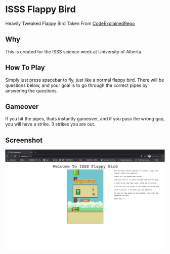 # ISSS Flappy Bird
Heavily Tweaked Flappy Bird Taken From 
[CodeExplainedRepo](https://github.com/CodeExplainedRepo/Original-Flappy-bird-JavaScript)

## Why
This is created for the ISSS science week at University of Alberta. 

## How To Play
Simply just press spacebar to fly, just like a normal flappy bird. There will be questions below, and your goal is to go through the correct pipes by answering the questions.

## Gameover
If you hit the pipes, thats instantly gameover, and if you pass the wrong gap, you will have a strike. 3 strikes you are out.
## Screenshot

![plot](./img/s2.png)
